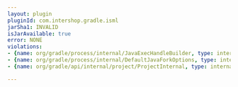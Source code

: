 ```yaml
---
layout: plugin
pluginId: com.intershop.gradle.isml
jarSha1: INVALID
isJarAvailable: true
error: NONE
violations:
- {name: org/gradle/process/internal/JavaExecHandleBuilder, type: internal-api-usage}
- {name: org/gradle/process/internal/DefaultJavaForkOptions, type: internal-api-usage}
- {name: org/gradle/api/internal/project/ProjectInternal, type: internal-api-usage}

---
```

